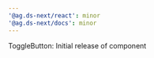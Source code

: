 ```yaml
---
'@ag.ds-next/react': minor
'@ag.ds-next/docs': minor
---
```


ToggleButton: Initial release of component
